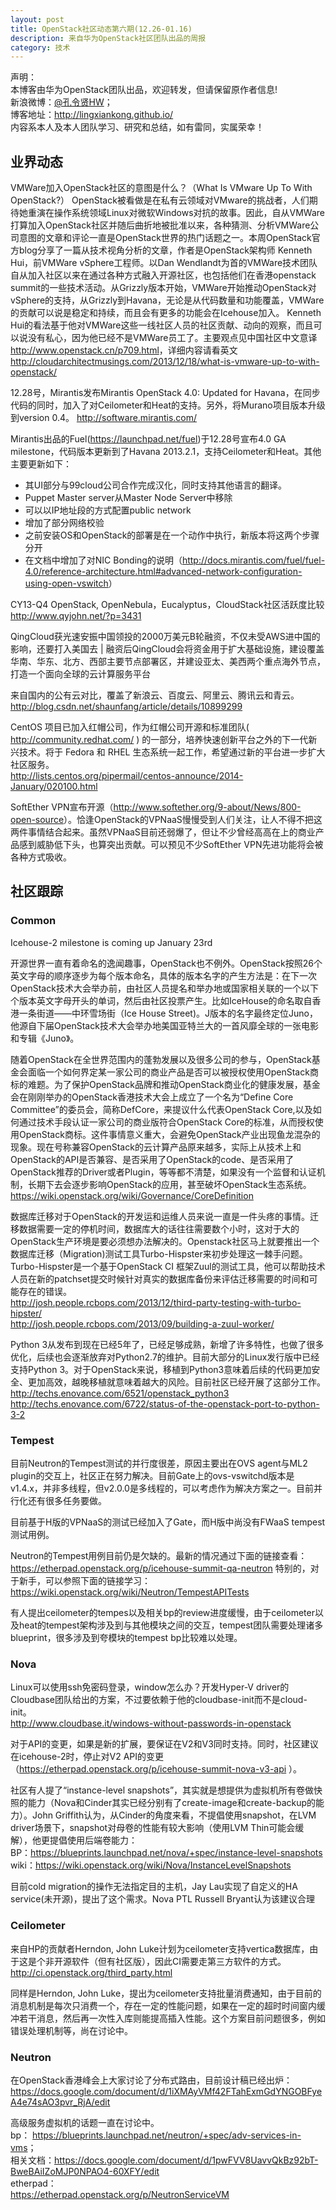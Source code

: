 ```yaml
---
layout: post
title: OpenStack社区动态第六期(12.26-01.16)
description: 来自华为OpenStack社区团队出品的周报
category: 技术
---
```


声明：  
本博客由华为OpenStack团队出品，欢迎转发，但请保留原作者信息!  
新浪微博：[@孔令贤HW](http://weibo.com/lingxiankong)；  
博客地址：<http://lingxiankong.github.io/>  
内容系本人及本人团队学习、研究和总结，如有雷同，实属荣幸！

## 业界动态
VMWare加入OpenStack社区的意图是什么？（What Is VMware Up To With OpenStack?）
OpenStack被看做是在私有云领域对VMware的挑战者，人们期待她重演在操作系统领域Linux对微软Windows对抗的故事。因此，自从VMWare打算加入OpenStack社区并随后曲折地被批准以来，各种猜测、分析VMWare公司意图的文章和评论一直是OpenStack世界的热门话题之一。本周OpenStack官方blog分享了一篇从技术视角分析的文章，作者是OpenStack架构师 Kenneth Hui，前VMWare vSphere工程师。以Dan Wendlandt为首的VMWare技术团队自从加入社区以来在通过各种方式融入开源社区，也包括他们在香港openstack summit的一些技术活动。从Grizzly版本开始，VMWare开始推动OpenStack对vSphere的支持，从Grizzly到Havana，无论是从代码数量和功能覆盖，VMWare的贡献可以说是稳定和持续，而且会有更多的功能会在Icehouse加入。 Kenneth Hui的看法基于他对VMWare这些一线社区人员的社区贡献、动向的观察，而且可以说没有私心，因为他已经不是VMWare员工了。主要观点见中国社区中文意译<http://www.openstack.cn/p709.html>，详细内容请看英文  <http://cloudarchitectmusings.com/2013/12/18/what-is-vmware-up-to-with-openstack/>

12.28号，Mirantis发布Mirantis OpenStack 4.0: Updated for Havana，在同步代码的同时，加入了对Ceilometer和Heat的支持。另外，将Murano项目版本升级到version 0.4。  <http://software.mirantis.com/>

Mirantis出品的Fuel(<https://launchpad.net/fuel>)于12.28号宣布4.0 GA milestone，代码版本更新到了Havana 2013.2.1，支持Ceilometer和Heat。其他主要更新如下：  
- 其UI部分与99cloud公司合作完成汉化，同时支持其他语言的翻译。  
- Puppet Master server从Master Node Server中移除  
- 可以以IP地址段的方式配置public network  
- 增加了部分网络校验  
- 之前安装OS和OpenStack的部署是在一个动作中执行，新版本将这两个步骤分开  
- 在文档中增加了对NIC Bonding的说明（<http://docs.mirantis.com/fuel/fuel-4.0/reference-architecture.html#advanced-network-configuration-using-open-vswitch>）  

CY13-Q4 OpenStack, OpenNebula，Eucalyptus，CloudStack社区活跃度比较  
<http://www.qyjohn.net/?p=3431>

QingCloud获光速安振中国领投的2000万美元B轮融资，不仅未受AWS进中国的影响，还要打入美国去 | 融资后QingCloud会将资金用于扩大基础设施，建设覆盖华南、华东、北方、西部主要节点部署区，并建设亚太、美西两个重点海外节点，打造一个面向全球的云计算服务平台

来自国内的公有云对比，覆盖了新浪云、百度云、阿里云、腾讯云和青云。  
<http://blog.csdn.net/shaunfang/article/details/10899299>

CentOS 项目已加入红帽公司，作为红帽公司开源和标准团队( <http://community.redhat.com/> ) 的一部分，培养快速创新平台之外的下一代新兴技术。将于 Fedora 和 RHEL 生态系统一起工作，希望通过新的平台进一步扩大社区服务。  
<http://lists.centos.org/pipermail/centos-announce/2014-January/020100.html>

SoftEther VPN宣布开源（<http://www.softether.org/9-about/News/800-open-source>）。恰逢OpenStack的VPNaaS慢慢受到人们关注，让人不得不把这两件事情结合起来。虽然VPNaaS目前还弱爆了，但让不少曾经高高在上的商业产品感到威胁低下头，也算突出贡献。可以预见不少SoftEther VPN先进功能将会被各种方式吸收。

## 社区跟踪

### Common
Icehouse-2 milestone is coming up January 23rd

开源世界一直有着命名的逸闻趣事，OpenStack也不例外。OpenStack按照26个英文字母的顺序逐步为每个版本命名，具体的版本名字的产生方法是：在下一次OpenStack技术大会举办前，由社区人员提名和举办地或国家相关联的一个以下个版本英文字母开头的单词，然后由社区投票产生。比如IceHouse的命名取自香港一条街道——中环雪场街（Ice House Street)。J版本的名字最终定位Juno，他源自下届OpenStack技术大会举办地美国亚特兰大的一首风靡全球的一张电影和专辑《Juno》。

随着OpenStack在全世界范围内的蓬勃发展以及很多公司的参与，OpenStack基金会面临一个如何界定某一家公司的商业产品是否可以被授权使用OpenStack商标的难题。为了保护OpenStack品牌和推动OpenStack商业化的健康发展，基金会在刚刚举办的OpenStack香港技术大会上成立了一个名为“Define Core Committee”的委员会，简称DefCore，来提议什么代表OpenStack Core,以及如何通过技术手段认证一家公司的商业版符合OpenStack Core的标准，从而授权使用OpenStack商标。这件事情意义重大，会避免OpenStack产业出现鱼龙混杂的现象。现在号称兼容OpenStack的云计算产品原来越多，实际上从技术上和OpenStack的API是否兼容、是否采用了OpenStack的code、是否采用了OpenStack推荐的Driver或者Plugin，等等都不清楚，如果没有一个监督和认证机制，长期下去会逐步影响OpenStack的应用，甚至破坏OpenStack生态系统。  
<https://wiki.openstack.org/wiki/Governance/CoreDefinition>

数据库迁移对于OpenStack的开发运和运维人员来说一直是一件头疼的事情。迁移数据需要一定的停机时间，数据库大的话往往需要数个小时，这对于大的OpenStack生产环境是要必须想办法解决的。Openstack社区马上就要推出一个数据库迁移（Migration)测试工具Turbo-Hispster来初步处理这一棘手问题。Turbo-Hispster是一个基于OpenStack CI 框架Zuul的测试工具，他可以帮助技术人员在新的patchset提交时候针对真实的数据库备份来评估迁移需要的时间和可能存在的错误。  
<http://josh.people.rcbops.com/2013/12/third-party-testing-with-turbo-hipster/>  
<http://josh.people.rcbops.com/2013/09/building-a-zuul-worker/>  

Python 3从发布到现在已经5年了，已经足够成熟，新增了许多特性，也做了很多优化，后续也会逐渐放弃对Python2.7的维护。目前大部分的Linux发行版中已经支持Python 3。对于OpenStack来说，移植到Python3意味着后续的代码更加安全、更加高效，越晚移植就意味着越大的风险。目前社区已经开展了这部分工作。  
<http://techs.enovance.com/6521/openstack_python3>  
<http://techs.enovance.com/6722/status-of-the-openstack-port-to-python-3-2>

### Tempest
目前Neutron的Tempest测试的并行度很差，原因主要出在OVS agent与ML2 plugin的交互上，社区正在努力解决。目前Gate上的ovs-vswitchd版本是v1.4.x，并非多线程，但v2.0.0是多线程的，可以考虑作为解决方案之一。目前并行化还有很多任务要做。

目前基于H版的VPNaaS的测试已经加入了Gate，而H版中尚没有FWaaS tempest测试用例。

Neutron的Tempest用例目前仍是欠缺的。最新的情况通过下面的链接查看：  
<https://etherpad.openstack.org/p/icehouse-summit-qa-neutron>
特别的，对于新手，可以参照下面的链接学习：  
<https://wiki.openstack.org/wiki/Neutron/TempestAPITests>

有人提出ceilometer的tempes以及相关bp的review进度缓慢，由于ceilometer以及heat的tempest架构涉及到与其他模块之间的交互，tempest团队需要处理诸多blueprint，很多涉及到夸模块的tempest bp比较难以处理。

### Nova
Linux可以使用ssh免密码登录，window怎么办？开发Hyper-V driver的Cloudbase团队给出的方案，不过要依赖于他的cloudbase-init而不是cloud-init。  
<http://www.cloudbase.it/windows-without-passwords-in-openstack>

对于API的变更，如果是新的扩展，要保证在V2和V3同时支持。同时，社区建议在icehouse-2时，停止对V2 API的变更（<https://etherpad.openstack.org/p/icehouse-summit-nova-v3-api> ）。

社区有人提了“instance-level snapshots”，其实就是想提供为虚拟机所有卷做快照的能力（Nova和Cinder其实已经分别有了create-image和create-backup的能力）。John Griffith认为，从Cinder的角度来看，不提倡使用snapshot，在LVM driver场景下，snapshot对母卷的性能有较大影响（使用LVM Thin可能会缓解），他更提倡使用后端卷能力：  
BP：<https://blueprints.launchpad.net/nova/+spec/instance-level-snapshots>  
wiki：<https://wiki.openstack.org/wiki/Nova/InstanceLevelSnapshots>

目前cold migration的操作无法指定目的主机，Jay Lau实现了自定义的HA service(未开源)，提出了这个需求。Nova PTL Russell Bryant认为该建议合理

### Ceilometer
来自HP的贡献者Herndon, John Luke计划为ceilometer支持vertica数据库，由于这是个非开源软件（但有社区版），因此CI需要走第三方软件的方式。  
<http://ci.openstack.org/third_party.html>

同样是Herndon, John Luke，提出为ceilometer支持批量消费通知，由于目前的消息机制是每次只消费一个，存在一定的性能问题，如果在一定的超时时间窗内缓冲若干消息，然后再一次性入库则能提高插入性能。这个方案目前问题很多，例如错误处理机制等，尚在讨论中。

### Neutron
在OpenStack香港峰会上大家讨论了分布式路由，目前设计稿已经出炉：  
<https://docs.google.com/document/d/1iXMAyVMf42FTahExmGdYNGOBFyeA4e74sAO3pvr_RjA/edit>

高级服务虚拟机的话题一直在讨论中。  
bp：
<https://blueprints.launchpad.net/neutron/+spec/adv-services-in-vms>；  
相关文档：<https://docs.google.com/document/d/1pwFVV8UavvQkBz92bT-BweBAiIZoMJP0NPAO4-60XFY/edit>  
etherpad：  
<https://etherpad.openstack.org/p/NeutronServiceVM>

